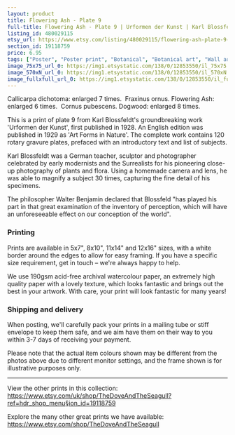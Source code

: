 ```yaml
---
layout: product
title: Flowering Ash - Plate 9 
full-title: Flowering Ash - Plate 9 | Urformen der Kunst | Karl Blossfeldt |  Botanical print, wall art, room decor, black & white, sepia, vintage
listing_id: 480029115
etsy_url: https://www.etsy.com/listing/480029115/flowering-ash-plate-9-urformen-der-kunst?utm_source=thedoveandtheseagull&utm_medium=api&utm_campaign=api
section_id: 19118759
price: 6.95
tags: ["Poster", "Poster print", "Botanical", "Botanical art", "Wall art", "Botanical poster", "Photograph", "Vintage", "Black and white", "Sepia", "Minimal", "Fern", "High quality print"]
image_75x75_url_0: https://img1.etsystatic.com/138/0/12853550/il_75x75.1093228715_hmc2.jpg
image_570xN_url_0: https://img1.etsystatic.com/138/0/12853550/il_570xN.1093228715_hmc2.jpg
image_fullxfull_url_0: https://img1.etsystatic.com/138/0/12853550/il_fullxfull.1093228715_hmc2.jpg
---
```

Callicarpa dichotoma: enlarged 7 times. 
Fraxinus ornus. Flowering Ash: enlarged 6 times. 
Cornus pubescens. Dogwood: enlarged 8 times.

This is a print of plate 9 from Karl Blossfeldt&#39;s groundbreaking work &#39;Urformen der Kunst&#39;, first published in 1928. An English edition was published in 1929 as &#39;Art Forms in Nature&#39;. The complete work contains 120 rotary gravure plates, prefaced with an introductory text and list of subjects.

Karl Blossfeldt was a German teacher, sculptor and photographer celebrated by early modernists and the Surrealists for his pioneering close-up photography of plants and flora. Using a homemade camera and lens, he was able to magnify a subject 30 times, capturing the fine detail of his specimens.

The philosopher Walter Benjamin declared that Blossfeld &quot;has played his part in that great examination of the inventory of perception, which will have an unforeseeable effect on our conception of the world&quot;. 

### Printing

Prints are available in 5x7&quot;, 8x10&quot;, 11x14&quot; and 12x16&quot; sizes, with a white border around the edges to allow for easy framing. If you have a specific size requirement, get in touch – we&#39;re always happy to help.

We use 190gsm acid-free archival watercolour paper, an extremely high quality paper with a lovely texture, which looks fantastic and brings out the best in your artwork. With care, your print will look fantastic for many years!

### Shipping and delivery

When posting, we&#39;ll carefully pack your prints in a mailing tube or stiff envelope to keep them safe, and we aim have them on their way to you within 3-7 days of receiving your payment.

Please note that the actual item colours shown may be different from the photos above due to different monitor settings, and the frame shown is for illustrative purposes only.

---

View the other prints in this collection: https://www.etsy.com/uk/shop/TheDoveAndTheSeagull?ref=hdr_shop_menu§ion_id=19118759

Explore the many other great prints we have available: https://www.etsy.com/shop/TheDoveAndTheSeagull
